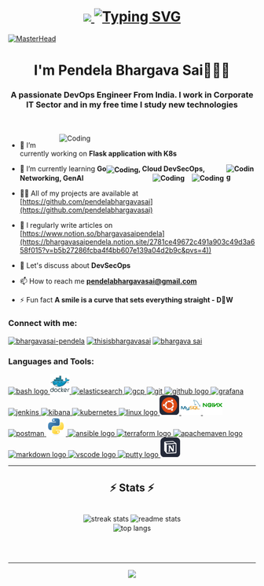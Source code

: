 <h1 align="center">
  <a href="https://git.io/typing-svg">
    <img src="https://capsule-render.vercel.app/api?type=waving&color=gradient&height=100&section=header"/>
    <img src="https://readme-typing-svg.herokuapp.com?font=Fira+Code&weight=500&size=30&pause=100&color=FFCF19&width=435&center=true&lines=ℕ𝕒𝕞𝕒𝕤𝕥𝕙𝕖+🙏🏻;+𝕎𝕖𝕝𝕔𝕠𝕞𝕖+𝕥𝕠+𝕞𝕪+𝔾𝕀𝕋ℍ𝕌𝔹"alt="Typing SVG" />
  </a>
</h1>

[![MasterHead](https://firebasestorage.googleapis.com/v0/b/flexi-coding.appspot.com/o/dempgi7-520f8d5f-63d4-4453-8822-dbc149ae27f8.gif?alt=media&token=91c0c7b2-93c3-4029-b011-1a8703c5730d)](https://rishavchanda.io)

<h1 align="center">I'm Pendela Bhargava Sai🧔🏻‍♂️</h1>
<h3 align="center">A passionate DevOps Engineer From India. I work in Corporate IT Sector and in my free time I study new technologies</h3>

<br/><br/>
<img align="right" alt="Coding" width="400" src="https://www.emporionsoft.com/assets/images/application-development.gif">

- 🔭 I’m currently working on **Flask application with K8s**

- 🌱 I’m currently learning **Go<img align="center" alt="Coding" width="50" src="https://go.dev/blog/go-brand/Go-Logo/PNG/Go-Logo_Blue.png">, Cloud DevSecOps<img align="right" alt="Coding" width="60" src="https://developers.redhat.com/sites/default/files/styles/article_feature/public/2021_DevSecOps.png?itok=bZJ2S_p3">, Networking<img align="right" alt="Coding" width="70" src="https://cdn.iconscout.com/icon/premium/png-256-thumb/computer-network-2934699-2460933.png">, GenAI <img align="right" alt="Coding" width="80" src="https://cdn-icons-png.freepik.com/512/4818/4818958.png">**

- 👨‍💻 All of my projects are available at [https://github.com/pendelabhargavasai](https://github.com/pendelabhargavasai)

- 📝 I regularly write articles on [https://www.notion.so/bhargavasaipendela](https://bhargavasaipendela.notion.site/2781ce49672c491a903c49d3a658f015?v=b5b27286fcba4f4bb607e139a04d2b9c&pvs=4))

- 💬 Let's discuss about **DevSecOps**

- 📫 How to reach me **pendelabhargavasai@gmail.com**

- ⚡ Fun fact **A smile is a curve that sets everything straight - D🌻W**

<h3 align="left">Connect with me:</h3>
<p align="left">
<a href="https://linkedin.com/in/bhargavasai-pendela" target="blank"><img align="center" src="https://raw.githubusercontent.com/rahuldkjain/github-profile-readme-generator/master/src/images/icons/Social/linked-in-alt.svg" alt="bhargavasai-pendela" height="30" width="40" /></a>
<a href="https://instagram.com/thisisbhargavasai" target="blank"><img align="center" src="https://raw.githubusercontent.com/rahuldkjain/github-profile-readme-generator/master/src/images/icons/Social/instagram.svg" alt="thisisbhargavasai" height="30" width="40" /></a>
<a href="https://x.com/Pendela_" target="blank"><img align="center" src="https://raw.githubusercontent.com/rahuldkjain/github-profile-readme-generator/888aff31e1d26dd2a6acf6afebbc34970aeb0118/src/images/icons/Social/twitter.svg" alt="bhargava sai" height="30" width="40" /></a>
</p>

<h3 align="left">Languages and Tools:</h3>
<p align="left">  
<a href="https://www.gnu.org/software/bash/" target="_blank" rel="noreferrer"> <img src="https://cdn.simpleicons.org/gnubash/4EAA25" alt="bash logo"  width="40" height="40"/> </a> 
<a href="https://www.docker.com/" target="_blank" rel="noreferrer"> <img src="https://raw.githubusercontent.com/devicons/devicon/master/icons/docker/docker-original-wordmark.svg" alt="docker" width="40" height="40"/> </a> 
<a href="https://www.elastic.co" target="_blank" rel="noreferrer"> <img src="https://www.vectorlogo.zone/logos/elastic/elastic-icon.svg" alt="elasticsearch" width="40" height="40"/> </a>  
<a href="https://cloud.google.com" target="_blank" rel="noreferrer"> <img src="https://www.vectorlogo.zone/logos/google_cloud/google_cloud-icon.svg" alt="gcp" width="40" height="40"/> </a> 
<a href="https://git-scm.com/" target="_blank" rel="noreferrer"> <img src="https://www.vectorlogo.zone/logos/git-scm/git-scm-icon.svg" alt="git" width="40" height="40"/> </a> 
<a href="https://github.com/" target="_blank" rel="noreferrer"> <img src="https://skillicons.dev/icons?i=github" with="40" height="40" alt="github logo"  /> </a> 
<a href="https://grafana.com" target="_blank" rel="noreferrer"> <img src="https://www.vectorlogo.zone/logos/grafana/grafana-icon.svg" alt="grafana" width="40" height="40"/> </a> 
<a href="https://www.jenkins.io" target="_blank" rel="noreferrer"> <img src="https://www.vectorlogo.zone/logos/jenkins/jenkins-icon.svg" alt="jenkins" width="40" height="40"/> </a> 
<a href="https://www.elastic.co/kibana" target="_blank" rel="noreferrer"> <img src="https://www.vectorlogo.zone/logos/elasticco_kibana/elasticco_kibana-icon.svg" alt="kibana" width="40" height="40"/> </a> 
<a href="https://kubernetes.io" target="_blank" rel="noreferrer"> <img src="https://www.vectorlogo.zone/logos/kubernetes/kubernetes-icon.svg" alt="kubernetes" width="40" height="40"/> </a> 
<a href="https://www.linux.org/" target="_blank" rel="noreferrer"> <img src="https://cdn.jsdelivr.net/gh/devicons/devicon/icons/linux/linux-original.svg" width="40" height="40" alt="linux logo"  /> </a> 
<a href="https://ubuntu.com/" target="_blank" rel="noreferrer"> <img src="https://raw.githubusercontent.com/tandpfun/skill-icons/65dea6c4eaca7da319e552c09f4cf5a9a8dab2c8/icons/Ubuntu-Dark.svg" width="40" height="40" alt="ubuntu logo"  /> </a> 
<a href="https://www.mysql.com/" target="_blank" rel="noreferrer"> <img src="https://raw.githubusercontent.com/devicons/devicon/master/icons/mysql/mysql-original-wordmark.svg" alt="mysql" width="40" height="40"/> </a> 
<a href="https://www.nginx.com" target="_blank" rel="noreferrer"> <img src="https://raw.githubusercontent.com/devicons/devicon/master/icons/nginx/nginx-original.svg" alt="nginx" width="40" height="40"/> </a> 
<a href="https://postman.com" target="_blank" rel="noreferrer"> <img src="https://www.vectorlogo.zone/logos/getpostman/getpostman-icon.svg" alt="postman" width="40" height="40"/> </a> 
<a href="https://www.python.org" target="_blank" rel="noreferrer"> <img src="https://raw.githubusercontent.com/devicons/devicon/master/icons/python/python-original.svg" alt="python" width="40" height="40"/> </a> 
<a href="https://www.ansible.com/" target="_blank" rel="noreferrer"> <img src="https://cdn.simpleicons.org/ansible/EE0000" width="40" height="40" alt="ansible logo"  /> </a> 
<a href="https://www.terraform.io/" target="_blank" rel="noreferrer"> <img src="https://cdn.simpleicons.org/terraform/7B42BC" width="40" height="40" alt="terraform logo"  /> </a> 
<a href="https://maven.apache.org/download.cgi" target="_blank" rel="noreferrer"> <img src="https://skillicons.dev/icons?i=maven" width="40" height="40" alt="apachemaven logo"  /> </a> 
<a href="https://www.markdownguide.org/" target="_blank" rel="noreferrer"> <img src="https://skillicons.dev/icons?i=md" width="40" height="40" alt="markdown logo"  /> </a> 
<a href="https://code.visualstudio.com/" target="_blank" rel="noreferrer"> <img src="https://cdn.jsdelivr.net/gh/devicons/devicon/icons/vscode/vscode-original.svg" width="40" height="40" alt="vscode logo"  /> </a> 
<a href="https://www.putty.org/" target="_blank" rel="noreferrer"> <img src="https://cdn.jsdelivr.net/gh/devicons/devicon/icons/putty/putty-original.svg" width="40" height="40" alt="putty logo"  /> </a>
<a href="https://www.notion.so/" target="_blank" rel="noreferrer"> <img src="https://raw.githubusercontent.com/tandpfun/skill-icons/65dea6c4eaca7da319e552c09f4cf5a9a8dab2c8/icons/Notion-Dark.svg" width="40" height="40" alt="putty logo"  /> </a>
</p>

<hr/>

<h2 align="center">⚡ Stats ⚡</h2>
<br>
<div align=center>
  <img width=390 src="https://github-readme-streak-stats-salesp07.vercel.app/?user=pendelabhargavasai&count_private=true&theme=react&border_radius=10" alt="streak stats"/>
  <img width=390 src="https://github-readme-stats-salesp07.vercel.app/api?username=pendelabhargavasai&count_private=true&show_icons=true&theme=react&rank_icon=github&border_radius=10" alt="readme stats" />
  <br/>
  <img width=325 align="center" src="https://github-readme-stats-salesp07.vercel.app/api/top-langs/?username=pendelabhargavasai&hide=HTML&langs_count=8&layout=compact&theme=react&border_radius=10&size_weight=0.5&count_weight=0.5&exclude_repo=github-readme-stats" alt="top langs" />
</div>

<br/><br/>

<hr/>

<p align="center">
  <img src="https://capsule-render.vercel.app/api?type=waving&color=gradient&height=100&section=footer"/>
</p>

